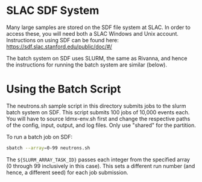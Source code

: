 # SLAC SDF System

Many large samples are stored on the SDF file system at SLAC. In order to access these, you will need both a SLAC Windows and Unix account. Instructions on using SDF can be found here: https://sdf.slac.stanford.edu/public/doc/#/ 

The batch system on SDF uses SLURM, the same as Rivanna, and hence the instructions for running the batch system are similar (below).

# Using the Batch Script
The neutrons.sh sample script in this directory submits jobs to the slurm batch system on SDF. This script submits 100 jobs of 10,000 events each. You will have to source ldmx-env.sh first and change the respective paths of the config, input, output, and log files. Only use "shared" for the partition.

To run a batch job on SDF:

```bash
sbatch --array=0-99 neutrons.sh
```

The ```${SLURM_ARRAY_TASK_ID}``` passes each integer from the specified array (0 through 99 inclusively in this case). This sets a different run number (and hence, a different seed) for each job submission.
